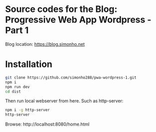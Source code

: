 # Source codes for the Blog: Progressive Web App Wordpress - Part 1

Blog location: https://blog.simonho.net

# Installation

```bash
git clone https://github.com/simonho288/pwa-wordpress-1.git
npm i
npm run dev
cd dist
```

Then run local webserver from here. Such as http-server:
```bash
npm i -g http-server
http-server
```

Browse: http://localhost:8080/home.html
